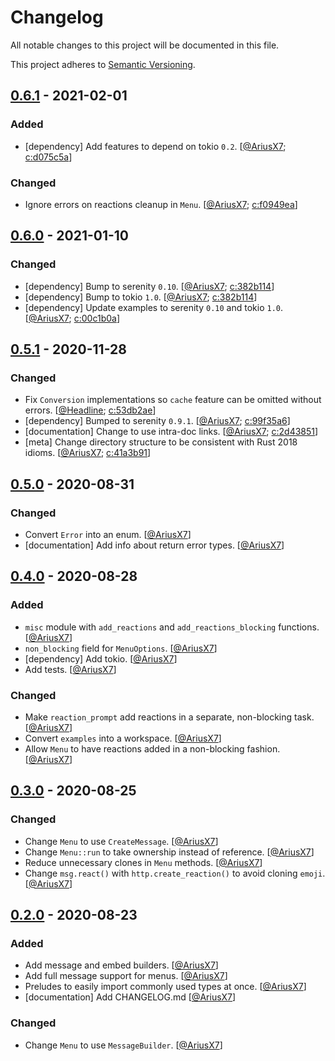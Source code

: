 # Changelog

All notable changes to this project will be documented in this file.

This project adheres to [Semantic Versioning][semver].

## [0.6.1] - 2021-02-01

### Added

- [dependency] Add features to depend on tokio `0.2`. \[[@AriusX7]; [c:d075c5a]]

### Changed

- Ignore errors on reactions cleanup in `Menu`. \[[@AriusX7]; [c:f0949ea]]

## [0.6.0] - 2021-01-10

### Changed

- [dependency] Bump to serenity `0.10`. \[[@AriusX7]; [c:382b114]]
- [dependency] Bump to tokio `1.0`. \[[@AriusX7]; [c:382b114]]
- [dependency] Update examples to serenity `0.10` and tokio `1.0`. \[[@AriusX7]; [c:00c1b0a]]

## [0.5.1] - 2020-11-28

### Changed

- Fix `Conversion` implementations so `cache` feature can be omitted without errors. \[[@Headline]; [c:53db2ae]]
- [dependency] Bumped to serenity `0.9.1`. \[[@AriusX7]; [c:99f35a6]]
- [documentation] Change to use intra-doc links. \[[@AriusX7]; [c:2d43851]]
- [meta] Change directory structure to be consistent with Rust 2018 idioms. \[[@AriusX7]; [c:41a3b91]]

## [0.5.0] - 2020-08-31

### Changed

- Convert `Error` into an enum. \[[@AriusX7]]
- [documentation] Add info about return error types. \[[@AriusX7]]

## [0.4.0] - 2020-08-28

### Added

- `misc` module with `add_reactions` and `add_reactions_blocking` functions. \[[@AriusX7]]
- `non_blocking` field for `MenuOptions`. \[[@AriusX7]]
- [dependency] Add tokio. \[[@AriusX7]]
- Add tests. \[[@AriusX7]]

### Changed

- Make `reaction_prompt` add reactions in a separate, non-blocking task. \[[@AriusX7]]
- Convert `examples` into a workspace. \[[@AriusX7]]
- Allow `Menu` to have reactions added in a non-blocking fashion. \[[@AriusX7]]

## [0.3.0] - 2020-08-25

### Changed

- Change `Menu` to use `CreateMessage`. \[[@AriusX7]]
- Change `Menu::run` to take ownership instead of reference. \[[@AriusX7]]
- Reduce unnecessary clones in `Menu` methods. \[[@AriusX7]]
- Change `msg.react()` with `http.create_reaction()` to avoid cloning `emoji`. \[[@AriusX7]]

## [0.2.0] - 2020-08-23

### Added

- Add message and embed builders. \[[@AriusX7]]
- Add full message support for menus. \[[@AriusX7]]
- Preludes to easily import commonly used types at once. \[[@AriusX7]]
- [documentation] Add CHANGELOG.md \[[@AriusX7]]

### Changed

- Change `Menu` to use `MessageBuilder`. \[[@AriusX7]]

[semver]: https://semver.org/spec/v2.0.0.html

<!-- TAGS -->
[0.2.0]: https://github.com/AriusX7/serenity-utils/compare/v0.1.0...v0.2.0
[0.3.0]: https://github.com/AriusX7/serenity-utils/compare/v0.2.0...v0.3.0
[0.4.0]: https://github.com/AriusX7/serenity-utils/compare/v0.3.0...v0.4.0
[0.5.0]: https://github.com/AriusX7/serenity-utils/compare/v0.4.0...v0.5.0
[0.5.1]: https://github.com/AriusX7/serenity-utils/compare/v0.5.0...v0.5.1
[0.6.0]: https://github.com/AriusX7/serenity-utils/compare/v0.5.1...v0.6.0
[0.6.1]: https://github.com/AriusX7/serenity-utils/compare/v0.6.0...v0.6.1

<!-- CONTRIBUTORS -->
[@AriusX7]: https://github.com/AriusX7
[@Headline]: https://github.com/Headline

<!-- COMMITS -->
[c:f0949ea]: https://github.com/AriusX7/serenity-utils/commit/f0949eae2f13b43146989c246754e1b3137506b6
[c:d075c5a]: https://github.com/AriusX7/serenity-utils/commit/d075c5afff8bd31a88ee783fc53f650bce073bdc
[c:00c1b0a]: https://github.com/AriusX7/serenity-utils/commit/00c1b0a2df9be211b2c880ae5ade0ec8d17a601b
[c:382b114]: https://github.com/AriusX7/serenity-utils/commit/382b1143abf931ac0efff93404523d65d0741bfa
[c:99f35a6]: https://github.com/AriusX7/serenity-utils/commit/99f35a6f502302b7242a13fa0e11bc5eb7adc460
[c:41a3b91]: https://github.com/AriusX7/serenity-utils/commit/41a3b91536368719a1f7dcc4f217808414acf770
[c:2d43851]: https://github.com/AriusX7/serenity-utils/commit/2d4385195826027a486e4b1752a2ceac17fb3b99
[c:53db2ae]: https://github.com/AriusX7/serenity-utils/commit/53db2aef3673b6fff4c49c2a787c17f7d8da0cb7
